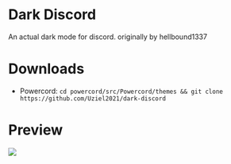 # Dark Discord
An actual dark mode for discord.
originally by hellbound1337


# Downloads
- Powercord: `cd powercord/src/Powercord/themes && git clone https://github.com/Uziel2021/dark-discord`

# Preview
<img src="https://i.imgur.com/ehSSS0U.png"/>
